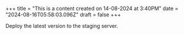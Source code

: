 +++
title = "This is a content created on 14-08-2024 at 3:40PM"
date = "2024-08-16T05:58:03.096Z"
draft = false
+++

  Deploy the latest version to the staging server.
        